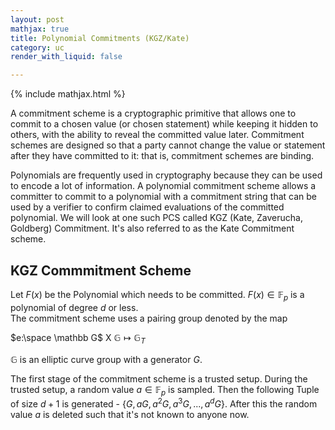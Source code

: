 ```yaml
---
layout: post
mathjax: true
title: Polynomial Commitments (KGZ/Kate)
category: uc
render_with_liquid: false

---
```


{% include mathjax.html %}

A commitment scheme is a cryptographic primitive that allows one to commit to a chosen value (or chosen statement) while keeping it hidden to others, with the ability to reveal the committed value later. Commitment schemes are designed so that a party cannot change the value or statement after they have committed to it: that is, commitment schemes are binding.

Polynomials are frequently used in cryptography because they can be used to encode a lot of information. A polynomial commitment scheme allows a committer to commit to a polynomial with a commitment string that can be used by a verifier to confirm claimed evaluations of the committed polynomial. We will look at one such PCS called KGZ (Kate, Zaverucha, Goldberg) Commitment. It's also referred to as the Kate Commitment scheme.

## KGZ Commmitment Scheme   

Let $F(x)$ be the Polynomial which needs to be committed. $F(x) \in \mathbb F_p$ is a polynomial of degree $d$ or less.  
The commitment scheme uses a pairing group denoted by the map 

$e:\space \mathbb G$ X $\mathbb G  \mapsto \mathbb G_T$

$\mathbb G$ is an elliptic curve group with a generator $G$.

The first stage of the commitment scheme is a trusted setup. During the trusted setup, a random value $a \in \mathbb F_p$ is sampled. Then the following Tuple of size $d+1$ is generated - $\lbrace G, aG,a^2G, a^3G, ..., a^dG \rbrace$. After this the random value $a$ is deleted such that it's not known to anyone now.
